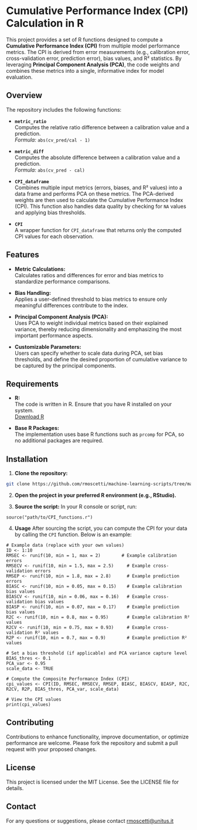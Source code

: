 # Cumulative Performance Index (CPI) Calculation in R

This project provides a set of R functions designed to compute a **Cumulative Performance Index (CPI)** from multiple model performance metrics. The CPI is derived from error measurements (e.g., calibration error, cross-validation error, prediction error), bias values, and R² statistics. By leveraging **Principal Component Analysis (PCA)**, the code weights and combines these metrics into a single, informative index for model evaluation.

## Overview

The repository includes the following functions:

- **`metric_ratio`**  
  Computes the relative ratio difference between a calibration value and a prediction.  
  _Formula:_ `abs(cv_pred/cal - 1)`

- **`metric_diff`**  
  Computes the absolute difference between a calibration value and a prediction.  
  _Formula:_ `abs(cv_pred - cal)`

- **`CPI_dataframe`**  
  Combines multiple input metrics (errors, biases, and R² values) into a data frame and performs PCA on these metrics. The PCA-derived weights are then used to calculate the Cumulative Performance Index (CPI). This function also handles data quality by checking for `NA` values and applying bias thresholds.

- **`CPI`**  
  A wrapper function for `CPI_dataframe` that returns only the computed CPI values for each observation.

## Features

- **Metric Calculations:**  
  Calculates ratios and differences for error and bias metrics to standardize performance comparisons.

- **Bias Handling:**  
  Applies a user-defined threshold to bias metrics to ensure only meaningful differences contribute to the index.

- **Principal Component Analysis (PCA):**  
  Uses PCA to weight individual metrics based on their explained variance, thereby reducing dimensionality and emphasizing the most important performance aspects.

- **Customizable Parameters:**  
  Users can specify whether to scale data during PCA, set bias thresholds, and define the desired proportion of cumulative variance to be captured by the principal components.

## Requirements

- **R:**  
  The code is written in R. Ensure that you have R installed on your system.  
  [Download R](https://cran.r-project.org/)

- **Base R Packages:**  
  The implementation uses base R functions such as `prcomp` for PCA, so no additional packages are required.

## Installation

1. **Clone the repository:**
```bash
git clone https://github.com/rmoscetti/machine-learning-scripts/tree/main/R/Cumulative%20Performance%20Index
```

2. **Open the project in your preferred R environment (e.g., RStudio).**

3. **Source the script:**
In your R console or script, run:
```
source("path/to/CPI_functions.r")
```

4. **Usage**
After sourcing the script, you can compute the CPI for your data by calling the `CPI` function. Below is an example:
```
# Example data (replace with your own values)
ID <- 1:10
RMSEC <- runif(10, min = 1, max = 2)        # Example calibration errors
RMSECV <- runif(10, min = 1.5, max = 2.5)     # Example cross-validation errors
RMSEP <- runif(10, min = 1.8, max = 2.8)      # Example prediction errors
BIASC <- runif(10, min = 0.05, max = 0.15)    # Example calibration bias values
BIASCV <- runif(10, min = 0.06, max = 0.16)   # Example cross-validation bias values
BIASP <- runif(10, min = 0.07, max = 0.17)    # Example prediction bias values
R2C <- runif(10, min = 0.8, max = 0.95)       # Example calibration R² values
R2CV <- runif(10, min = 0.75, max = 0.93)     # Example cross-validation R² values
R2P <- runif(10, min = 0.7, max = 0.9)        # Example prediction R² values

# Set a bias threshold (if applicable) and PCA variance capture level
BIAS_thres <- 0.1
PCA_var <- 0.95
scale_data <- TRUE

# Compute the Composite Performance Index (CPI)
cpi_values <- CPI(ID, RMSEC, RMSECV, RMSEP, BIASC, BIASCV, BIASP, R2C, R2CV, R2P, BIAS_thres, PCA_var, scale_data)

# View the CPI values
print(cpi_values)
```

## Contributing
Contributions to enhance functionality, improve documentation, or optimize performance are welcome. Please fork the repository and submit a pull request with your proposed changes.

## License
This project is licensed under the MIT License. See the LICENSE file for details.

## Contact
For any questions or suggestions, please contact rmoscetti@unitus.it